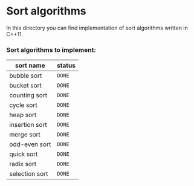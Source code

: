 # Sort algorithms
In this directory you can find implementation of sort algorithms written in C++11.

### Sort algorithms to implement:
| sort name      | status  |
| -------------- | ------- |
| bubble sort    | `DONE`  |
| bucket sort    | `DONE`  |
| counting sort  | `DONE`  |
| cycle sort     | `DONE`  |
| heap sort      | `DONE`  |
| insertion sort | `DONE`  |
| merge sort     | `DONE`  |
| odd-even sort  | `DONE`  |
| quick sort     | `DONE`  |
| radix sort     | `DONE`  |
| selection sort | `DONE`  |
